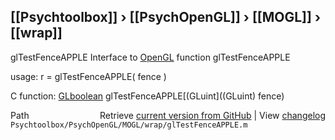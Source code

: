 ## [[Psychtoolbox]] &#8250; [[PsychOpenGL]] &#8250; [[MOGL]] &#8250; [[wrap]]

glTestFenceAPPLE  Interface to [OpenGL](OpenGL) function glTestFenceAPPLE  
  
usage:  r = glTestFenceAPPLE( fence )  
  
C function:  [GLboolean](GLboolean) glTestFenceAPPLE[(GLuint]((GLuint) fence)  




<div class="code_header" style="text-align:right;">
  <span style="float:left;">Path&nbsp;&nbsp;</span> <span class="counter">Retrieve <a href=
  "https://raw.github.com/Psychtoolbox-3/Psychtoolbox-3/beta/Psychtoolbox/PsychOpenGL/MOGL/wrap/glTestFenceAPPLE.m">current version from GitHub</a> | View <a href=
  "https://github.com/Psychtoolbox-3/Psychtoolbox-3/commits/beta/Psychtoolbox/PsychOpenGL/MOGL/wrap/glTestFenceAPPLE.m">changelog</a></span>
</div>
<div class="code">
  <code>Psychtoolbox/PsychOpenGL/MOGL/wrap/glTestFenceAPPLE.m</code>
</div>

